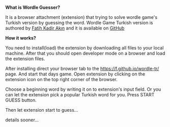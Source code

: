 **What is Wordle Guesser?**

It is a browser attachment (extension) that trying to solve wordle game's Turkish version by guessing the word.
Wordle Game Turkish version is authored by [Fatih Kadir Akın](https://github.com/f)  and it is available on [GitHub](https://f.github.io/wordle-tr/ )

**How it works?**

You need to install(load) the extension by downloading all files to your local machine. After that you should open developer mode on a browser and load the extension files. 

After installing direct your browser tab to the https://f.github.io/wordle-tr/ page. And start that days game. Open extension by clicking on the extension icon on the top right corner of the browser.

Choose a beginning word by writing it on to extension's input field. Or you can let the extension pick a popular Turkish word for you. Press START GUESS button.

Then let extension start to guess...

details sooner...




